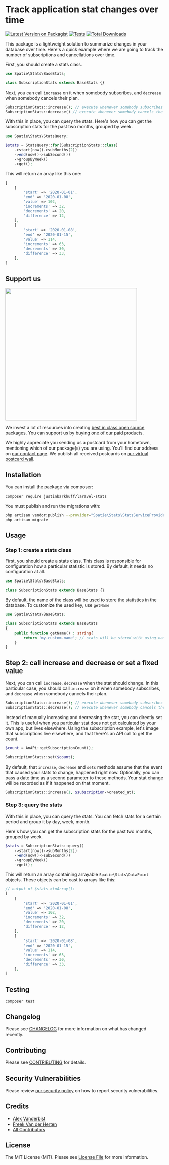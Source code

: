 # Track application stat changes over time

[![Latest Version on Packagist](https://img.shields.io/packagist/v/justinbarkhuff/laravel-stats.svg?style=flat-square)](https://packagist.org/packages/justinbarkhuff/laravel-stats)
[![Tests](https://github.com/justinbarkhuff/laravel-stats/actions/workflows/run-tests.yml/badge.svg)](https://github.com/justinbarkhuff/laravel-stats/actions/workflows/run-tests.yml)
[![Total Downloads](https://img.shields.io/packagist/dt/justinbarkhuff/laravel-stats.svg?style=flat-square)](https://packagist.org/packages/justinbarkhuff/laravel-stats)

This package is a lightweight solution to summarize changes in your database over time. Here's a quick example where we are going to track the number of subscriptions and cancellations over time.

First, you should create a stats class.

```php
use Spatie\Stats\BaseStats;

class SubscriptionStats extends BaseStats {}
```

Next, you can call `increase` on it when somebody subscribes, and `decrease` when somebody cancels their plan.

```php
SubscriptionStats::increase(); // execute whenever somebody subscribes
SubscriptionStats::decrease() // execute whenever somebody cancels the subscription;
```

With this in place, you can query the stats. Here's how you can get the subscription stats for the past two months,
grouped by week.

```php
use Spatie\Stats\StatsQuery;

$stats = StatsQuery::for(SubscriptionStats::class)
    ->start(now()->subMonths(2))
    ->end(now()->subSecond())
    ->groupByWeek()
    ->get();
```

This will return an array like this one:

```php 
[
    [
        'start' => '2020-01-01',
        'end' => '2020-01-08',
        'value' => 102,
        'increments' => 32,
        'decrements' => 20,
        'difference' => 12,
    ],
    [
        'start' => '2020-01-08',
        'end' => '2020-01-15',
        'value' => 114,
        'increments' => 63,
        'decrements' => 30,
        'difference' => 33,
    ],
]
```

## Support us

[<img src="https://github-ads.s3.eu-central-1.amazonaws.com/laravel-stats.jpg?t=2" width="419px" />](https://spatie.be/github-ad-click/laravel-stats)

We invest a lot of resources into creating [best in class open source packages](https://spatie.be/open-source). You can
support us by [buying one of our paid products](https://spatie.be/open-source/support-us).

We highly appreciate you sending us a postcard from your hometown, mentioning which of our package(s) you are using.
You'll find our address on [our contact page](https://spatie.be/about-us). We publish all received postcards
on [our virtual postcard wall](https://spatie.be/open-source/postcards).

## Installation

You can install the package via composer:

```bash
composer require justinbarkhuff/laravel-stats
```

You must publish and run the migrations with:

```bash
php artisan vendor:publish --provider="Spatie\Stats\StatsServiceProvider" --tag="stats-migrations"
php artisan migrate
```

## Usage

### Step 1: create a stats class

First, you should create a stats class. This class is responsible for configuration how a particular statistic is
stored. By default, it needs no configuration at all.

```php
use Spatie\Stats\BaseStats;

class SubscriptionStats extends BaseStats {}
```

By default, the name of the class will be used to store the statistics in the database. To customize the used key, use `getName`

```php
use Spatie\Stats\BaseStats;

class SubscriptionStats extends BaseStats
{
    public function getName() : string{
        return 'my-custom-name'; // stats will be stored with using name `my-custom-name`
    }
}
```

## Step 2: call increase and decrease or set a fixed value

Next, you can call `increase`, `decrease` when the stat should change.  In this particular case, you should call `increase` on it when somebody subscribes, and `decrease` when somebody cancels their plan.

```php
SubscriptionStats::increase(); // execute whenever somebody subscribes
SubscriptionStats::decrease(); // execute whenever somebody cancels the subscription;
```

Instead of manually increasing and decreasing the stat, you can directly set it. This is useful when you particular stat does not get calculated by your own app, but lives elsewhere.  Using the subscription example, let's image that subscriptions live elsewhere, and that there's an API call to get the count.

```php
$count = AnAPi::getSubscriptionCount(); 

SubscriptionStats::set($count);
```

By default, that `increase`, `decrease` and `sets` methods assume that the event that caused your stats to change, happened right now. Optionally, you can pass a date time as a second parameter to these methods. Your stat change will be recorded as if it happened on that moment.

```php
SubscriptionStats::increase(1, $subscription->created_at); 
```

### Step 3: query the stats

With this in place, you can query the stats. You can fetch stats for a certain period and group it by day, week, month. 

Here's how you can get the subscription stats for the past two months,
grouped by week.

```php
$stats = SubscriptionStats::query()
    ->start(now()->subMonths(2))
    ->end(now()->subSecond())
    ->groupByWeek()
    ->get();
```

This will return an array containing arrayable `Spatie\Stats\DataPoint` objects. These objects can be cast to arrays like this:

```php 
// output of $stats->toArray():
[
    [
        'start' => '2020-01-01',
        'end' => '2020-01-08',
        'value' => 102,
        'increments' => 32,
        'decrements' => 20,
        'difference' => 12,
    ],
    [
        'start' => '2020-01-08',
        'end' => '2020-01-15',
        'value' => 114,
        'increments' => 63,
        'decrements' => 30,
        'difference' => 33,
    ],
]
```

## Testing

``` bash
composer test
```

## Changelog

Please see [CHANGELOG](CHANGELOG.md) for more information on what has changed recently.

## Contributing

Please see [CONTRIBUTING](.github/CONTRIBUTING.md) for details.

## Security Vulnerabilities

Please review [our security policy](../../security/policy) on how to report security vulnerabilities.

## Credits

- [Alex Vanderbist](https://github.com/AlexVanderbist)
- [Freek Van der Herten](https://github.com/freekmurze)
- [All Contributors](../../contributors)

## License

The MIT License (MIT). Please see [License File](LICENSE.md) for more information.
